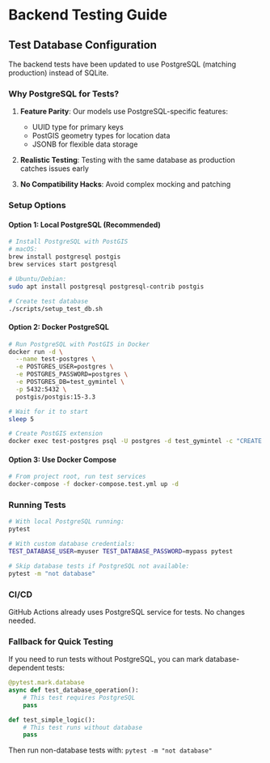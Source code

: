 # Backend Testing Guide

## Test Database Configuration

The backend tests have been updated to use PostgreSQL (matching production) instead of SQLite.

### Why PostgreSQL for Tests?

1. **Feature Parity**: Our models use PostgreSQL-specific features:
   - UUID type for primary keys
   - PostGIS geometry types for location data
   - JSONB for flexible data storage

2. **Realistic Testing**: Testing with the same database as production catches issues early

3. **No Compatibility Hacks**: Avoid complex mocking and patching

### Setup Options

#### Option 1: Local PostgreSQL (Recommended)

```bash
# Install PostgreSQL with PostGIS
# macOS:
brew install postgresql postgis
brew services start postgresql

# Ubuntu/Debian:
sudo apt install postgresql postgresql-contrib postgis

# Create test database
./scripts/setup_test_db.sh
```

#### Option 2: Docker PostgreSQL

```bash
# Run PostgreSQL with PostGIS in Docker
docker run -d \
  --name test-postgres \
  -e POSTGRES_USER=postgres \
  -e POSTGRES_PASSWORD=postgres \
  -e POSTGRES_DB=test_gymintel \
  -p 5432:5432 \
  postgis/postgis:15-3.3

# Wait for it to start
sleep 5

# Create PostGIS extension
docker exec test-postgres psql -U postgres -d test_gymintel -c "CREATE EXTENSION IF NOT EXISTS postgis;"
```

#### Option 3: Use Docker Compose

```bash
# From project root, run test services
docker-compose -f docker-compose.test.yml up -d
```

### Running Tests

```bash
# With local PostgreSQL running:
pytest

# With custom database credentials:
TEST_DATABASE_USER=myuser TEST_DATABASE_PASSWORD=mypass pytest

# Skip database tests if PostgreSQL not available:
pytest -m "not database"
```

### CI/CD

GitHub Actions already uses PostgreSQL service for tests. No changes needed.

### Fallback for Quick Testing

If you need to run tests without PostgreSQL, you can mark database-dependent tests:

```python
@pytest.mark.database
async def test_database_operation():
    # This test requires PostgreSQL
    pass

def test_simple_logic():
    # This test runs without database
    pass
```

Then run non-database tests with: `pytest -m "not database"`
